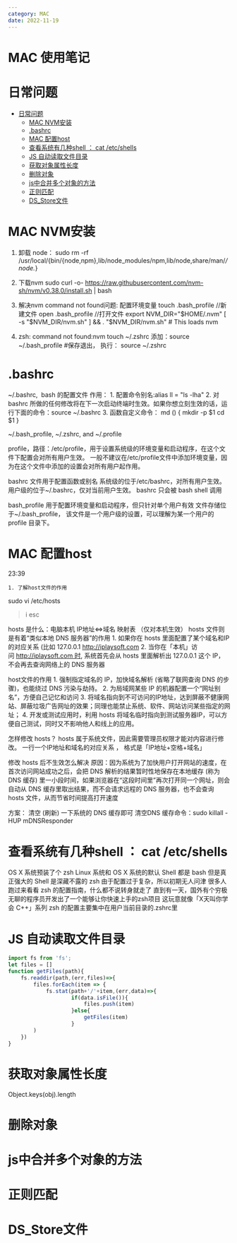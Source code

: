 ```yaml
---
category: MAC
date: 2022-11-19
---
```

# MAC 使用笔记
# 日常问题
- [日常问题](#日常问题)
  - [MAC NVM安装](#mac-nvm安装)
  - [.bashrc](#bashrc)
  - [MAC 配置host](#mac配置-host)
  - [查看系统有几种shell ： cat /etc/shells](#查看系统有几种shell：-cat-etcshells)
  - [JS 自动读取文件目录](#js自动读取文件目录)
  - [获取对象属性长度](#获取对象属性长度)
  - [删除对象](#删除对象)
  - [js中合并多个对象的方法](#js中合并多个对象的方法)
  - [正则匹配](#正则匹配)
  - [DS_Store文件](#ds-store文件)

# MAC NVM安装
1. 卸载 node：
	sudo rm -rf /usr/local/{bin/{node,npm},lib/node_modules/npm,lib/node,share/man/*/node.*}
2.  下载nvm 
	sudo curl -o- https://raw.githubusercontent.com/nvm-sh/nvm/v0.38.0/install.sh | bash
	
	
3. 解决nvm command not found问题: 配置环境变量
	touch .bash_profile //新建文件
	open .bash_profile //打开文件
	export NVM_DIR="$HOME/.nvm"
	[ -s "$NVM_DIR/nvm.sh" ] && \. "$NVM_DIR/nvm.sh" # This loads nvm
	
4. zsh: command not found:nvm
	touch ~/.zshrc
	添加：source ~/.bash_profile
	 #保存退出，
执行： source ~/.zshrc


# .bashrc
~/.bashrc,
 bash 的配置文件
作用：
	1. 配置命令别名:alias ll = "ls -lha"
	2. 对 bashrc 所做的任何修改将在下一次启动终端时生效。如果你想立刻生效的话，运行下面的命令：source ~/.bashrc
	3. 函数自定义命令：
	md () {
  mkdir -p $1
  cd $1 
}


 ~/.bash_profile, ~/.zshrc, and ~/.profile

profile，路径：/etc/profile，用于设置系统级的环境变量和启动程序，在这个文件下配置会对所有用户生效。
一般不建议在/etc/profile文件中添加环境变量，因为在这个文件中添加的设置会对所有用户起作用。

bashrc 文件用于配置函数或别名
系统级的位于/etc/bashrc，对所有用户生效。
用户级的位于~/.bashrc，仅对当前用户生效。
bashrc 只会被 bash shell 调用

bash_profile
用于配置环境变量和启动程序，但只针对单个用户有效
文件存储位于~/.bash_profile，
该文件是一个用户级的设置，可以理解为某一个用户的 profile 目录下。


# MAC 配置host

23:39

	1. 了解host文件的作用

sudo vi /etc/hosts
 > i
esc


hosts 是什么：电脑本机 IP地址<=>域名 映射表 （仅对本机生效）
hosts 文件则是有着“类似本地 DNS 服务器”的作用
	1. 如果你在 hosts 里面配置了某个域名和IP的对应关系 (比如 127.0.0.1 http://iplaysoft.com
	2. 当你在「本机」访问 http://iplaysoft.com 时, 系统首先会从 hosts 里面解析出 127.0.0.1 这个 IP，不会再去查询网络上的 DNS 服务器


host文件的作用
	1. 强制指定域名的 IP，加快域名解析 (省略了联网查询 DNS 的步骤)，也能绕过 DNS 污染与劫持。
	2. 为局域网某些 IP 的机器配置一个“网址别名”，方便自己记忆和访问
	3. 将域名指向到不可访问的IP地址，达到屏蔽不健康网站、屏蔽垃圾广告网址的效果；同理也能禁止系统、软件、网站访问某些指定的网址；
	4. 开发或测试应用时，利用 hosts 将域名临时指向到测试服务器IP，可以方便自己测试，同时又不影响他人和线上的应用。

怎样修改 hosts？
hosts 属于系统文件，因此需要管理员权限才能对内容进行修改。
一行一个IP地址和域名的对应关系 ， 格式是「IP地址+空格+域名」

修改 hosts 后不生效怎么解决
原因：因为系统为了加快用户打开网站的速度，在首次访问网站成功之后，会把 DNS 解析的结果暂时性地保存在本地缓存 (称为 DNS 缓存) 里一小段时间，如果浏览器在“这段时间里”再次打开同一个网址，则会自动从 DNS 缓存里取出结果，而不会请求远程的 DNS 服务器，也不会查询 hosts 文件，从而节省时间提高打开速度

方案：
清空 (刷新) 一下系统的 DNS 缓存即可
清空DNS 缓存命令：sudo killall -HUP mDNSResponder

# 查看系统有几种shell ： cat /etc/shells
OS X 系统预装了个 zsh
 Linux 系统和 OS X 系统的默认 Shell 都是 bash
 但是真正强大的 Shell 是深藏不露的 zsh
 由于配置过于复杂，所以初期无人问津
 很多人跑过来看看 zsh 的配置指南，什么都不说转身就走了
 直到有一天，国外有个穷极无聊的程序员开发出了一个能够让你快速上手的zsh项目
 这玩意就像「X天叫你学会 C++」系列
 zsh 的配置主要集中在用户当前目录的.zshrc里
# JS 自动读取文件目录
```js
import fs from 'fs';
let files = []
function getFiles(path){
    fs.readdir(path,(err,files)=>{
        files.forEach(item => {
            fs.stat(path+'/'+item,(err,data)=>{
    				if(data.isFile()){
    				    files.push(item)
    				}else{
    				    getFiles(item)
    				}
        )
    })
}

```

# 获取对象属性长度
Object.keys(obj).length
# 删除对象
# js中合并多个对象的方法
# 正则匹配
# DS_Store文件

